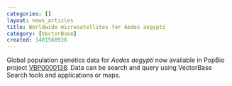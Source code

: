 ```yaml
---
categories: []
layout: news_articles
title: Worldwide microsatellites for Aedes aegypti
category: [VectorBase]
created: 1481560926
---
```

Global population genetics data for <i>Aedes aegypti</i> now available in PopBio project <a href="/search/site/VBP0000138">VBP0000138</a>. Data can be search and query using VectorBase Search tools and applications or maps. 

